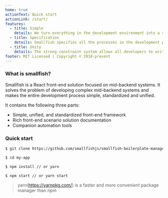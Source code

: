 ```yaml
---
home: true
actionText: Quick start
actionLink: /start/
features:
  - title: Simple
    details: We turn everything in the development environment into a switchable configuration; Don't worry about the complicated package dependency upgrade problem, just care about a version of smallfish
  - title: Specification
    details: Smallfish specifies all the processes in the development process, and the development process is like building blocks, so that your energy is 100% focused on the business logic.
  - title: Unity
    details: The strong constraint system allows all developers to write code under the smallfish system to standardize and greatly reduce the follow-up maintenance costs.
footer: MIT Licensed | Copyright © 2018-present
---
```


### What is smallfish?

Smallfish is a React front-end solution focused on mid-backend systems. It solves the problem of developing complex mid-backend systems and makes the entire development process simple, standardized and unified.

It contains the following three parts:

- Simple, unified, and standardized front-end framework
- Rich front-end scenario solution documentation
- Companion automation tools

### Quick start

```bash
$ git clone https://github.com/smallfishjs/smallfish-boilerplate-management-system.git my-app

$ cd my-app

$ npm install // or yarn

$ npm start // or yarn start
```

> yarn(https://yarnpkg.com/) is a faster and more convenient package manager than npm
